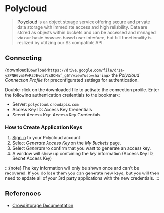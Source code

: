 Polycloud
====

> [Polycloud](https://crowdstorage.com/) is an object storage service offering secure and private data storage with immediate access and high reliability. Data are stored as objects within buckets and can be accessed and managed via our basic browser-based user interface, but full functionality is realized by utilizing our S3 compatible API.

## Connecting

{download}`Download<https://drive.google.com/file/d/1a-yZPNHGvm6PvR3JEvdiYzs8OHnf_g6T/view?usp=sharing>` the *Polycloud Connection Profile* for preconfigurated settings for authentication.

Double-click on the downloaded file to activate the connection profile. Enter the following authentication credentials to the bookmark:
- Server: `polycloud.crowdapis.com`
- Access Key ID: Access Key Credentials
- Secret Access Key: Access Key Credentials

### How to Create Application Keys

1. [Sign in](https://polycloud.crowdstorage.com/login) to your Polycloud account
2. Select *Generate Access Key* on the *My Buckets* page.
3. Select *Generate* to confirm that you want to generate an access key.
4. A window will show up containing the key information (Access Key ID, Secret Access Key)

:::{note}
The key information will only be shown once and can't be recovered. If you do lose them you can generate new keys, but you will then need to update all of your 3rd party applications with the new credentials.
:::

## References

- [CrowdStorage Documentation](https://crowdstorage.com/documentation/connect-cyberduck-server/)